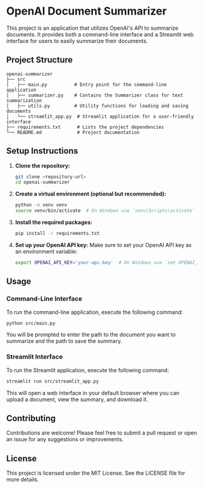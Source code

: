 # OpenAI Document Summarizer

This project is an application that utilizes OpenAI's API to summarize documents. It provides both a command-line interface and a Streamlit web interface for users to easily summarize their documents.

## Project Structure

```
openai-summarizer
├── src
│   ├── main.py          # Entry point for the command-line application
│   ├── summarizer.py    # Contains the Summarizer class for text summarization
│   ├── utils.py         # Utility functions for loading and saving documents
│   └── streamlit_app.py  # Streamlit application for a user-friendly interface
├── requirements.txt      # Lists the project dependencies
└── README.md             # Project documentation
```

## Setup Instructions

1. **Clone the repository:**
   ```bash
   git clone <repository-url>
   cd openai-summarizer
   ```

2. **Create a virtual environment (optional but recommended):**
   ```bash
   python -m venv venv
   source venv/bin/activate  # On Windows use `venv\Scripts\activate`
   ```

3. **Install the required packages:**
   ```bash
   pip install -r requirements.txt
   ```

4. **Set up your OpenAI API key:**
   Make sure to set your OpenAI API key as an environment variable:
   ```bash
   export OPENAI_API_KEY='your-api-key'  # On Windows use `set OPENAI_API_KEY='your-api-key'`
   ```

## Usage

### Command-Line Interface

To run the command-line application, execute the following command:

```bash
python src/main.py
```

You will be prompted to enter the path to the document you want to summarize and the path to save the summary.

### Streamlit Interface

To run the Streamlit application, execute the following command:

```bash
streamlit run src/streamlit_app.py
```

This will open a web interface in your default browser where you can upload a document, view the summary, and download it.

## Contributing

Contributions are welcome! Please feel free to submit a pull request or open an issue for any suggestions or improvements.

## License

This project is licensed under the MIT License. See the LICENSE file for more details.